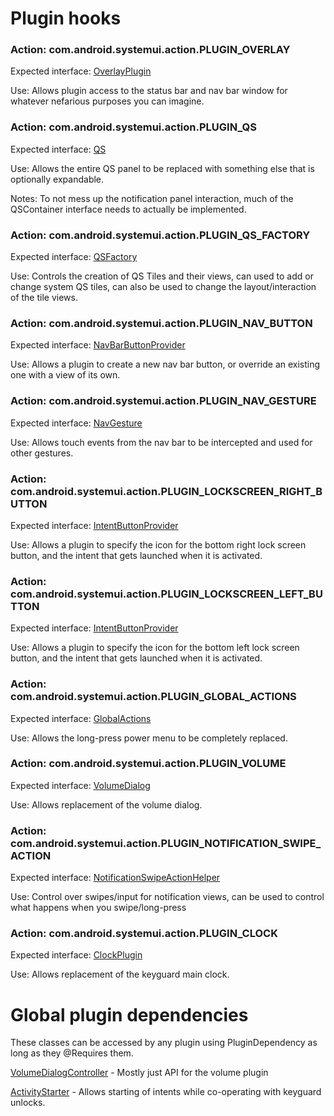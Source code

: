 # Plugin hooks
### Action: com.android.systemui.action.PLUGIN_OVERLAY
Expected interface: [OverlayPlugin](/packages/SystemUI/plugin/src/com/android/systemui/plugins/OverlayPlugin.java)

Use: Allows plugin access to the status bar and nav bar window for whatever nefarious purposes you can imagine.

### Action: com.android.systemui.action.PLUGIN_QS
Expected interface: [QS](/packages/SystemUI/plugin/src/com/android/systemui/plugins/qs/QS.java)

Use: Allows the entire QS panel to be replaced with something else that is optionally expandable.

Notes: To not mess up the notification panel interaction, much of the QSContainer interface needs to actually be implemented.

### Action: com.android.systemui.action.PLUGIN_QS_FACTORY
Expected interface: [QSFactory](/packages/SystemUI/plugin/src/com/android/systemui/plugins/qs/QSFactory.java)

Use: Controls the creation of QS Tiles and their views, can used to add or change system QS tiles, can also be used to change the layout/interaction of the tile views.

### Action: com.android.systemui.action.PLUGIN_NAV_BUTTON
Expected interface: [NavBarButtonProvider](/packages/SystemUI/plugin/src/com/android/systemui/plugins/statusbar/phone/NavBarButtonProvider.java)

Use: Allows a plugin to create a new nav bar button, or override an existing one with a view of its own.

### Action: com.android.systemui.action.PLUGIN_NAV_GESTURE
Expected interface: [NavGesture](/packages/SystemUI/plugin/src/com/android/systemui/plugins/statusbar/phone/NavGesture.java)

Use: Allows touch events from the nav bar to be intercepted and used for other gestures.

### Action: com.android.systemui.action.PLUGIN_LOCKSCREEN_RIGHT_BUTTON
Expected interface: [IntentButtonProvider](/packages/SystemUI/plugin/src/com/android/systemui/plugins/IntentButtonProvider.java)

Use: Allows a plugin to specify the icon for the bottom right lock screen button, and the intent that gets launched when it is activated.

### Action: com.android.systemui.action.PLUGIN_LOCKSCREEN_LEFT_BUTTON
Expected interface: [IntentButtonProvider](/packages/SystemUI/plugin/src/com/android/systemui/plugins/IntentButtonProvider.java)

Use: Allows a plugin to specify the icon for the bottom left lock screen button, and the intent that gets launched when it is activated.

### Action: com.android.systemui.action.PLUGIN_GLOBAL_ACTIONS
Expected interface: [GlobalActions](/packages/SystemUI/plugin/src/com/android/systemui/plugins/GlobalActions.java)

Use: Allows the long-press power menu to be completely replaced.

### Action: com.android.systemui.action.PLUGIN_VOLUME
Expected interface: [VolumeDialog](/packages/SystemUI/plugin/src/com/android/systemui/plugins/VolumeDialog.java)

Use: Allows replacement of the volume dialog.

### Action: com.android.systemui.action.PLUGIN_NOTIFICATION_SWIPE_ACTION
Expected interface: [NotificationSwipeActionHelper](/packages/SystemUI/plugin/src/com/android/systemui/plugins/statusbar/NotificationSwipeActionHelper.java)

Use: Control over swipes/input for notification views, can be used to control what happens when you swipe/long-press

### Action: com.android.systemui.action.PLUGIN_CLOCK
Expected interface: [ClockPlugin](/packages/SystemUI/plugin/src/com/android/systemui/plugins/ClockPlugin.java)

Use: Allows replacement of the keyguard main clock.

# Global plugin dependencies
These classes can be accessed by any plugin using PluginDependency as long as they @Requires them.

[VolumeDialogController](/packages/SystemUI/plugin/src/com/android/systemui/plugins/VolumeDialogController.java) - Mostly just API for the volume plugin

[ActivityStarter](/packages/SystemUI/plugin/src/com/android/systemui/plugins/ActivityStarter.java) - Allows starting of intents while co-operating with keyguard unlocks.
